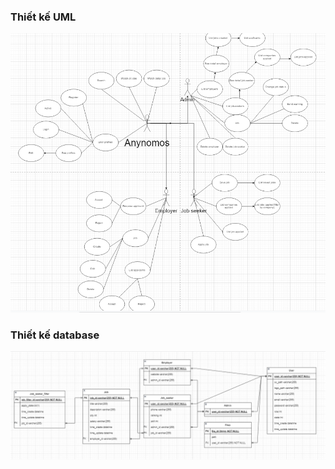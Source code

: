 ### Thiết kế UML
![UML Diagram](https://github.com/khiemnguyen31200/completed-website/blob/main/Final-project/Job%20Hunt_UML.png)

### Thiết kế database
![Database Diagram](https://github.com/khiemnguyen31200/completed-website/blob/main/Final-project/Job%20Hunt_Relationship.png)